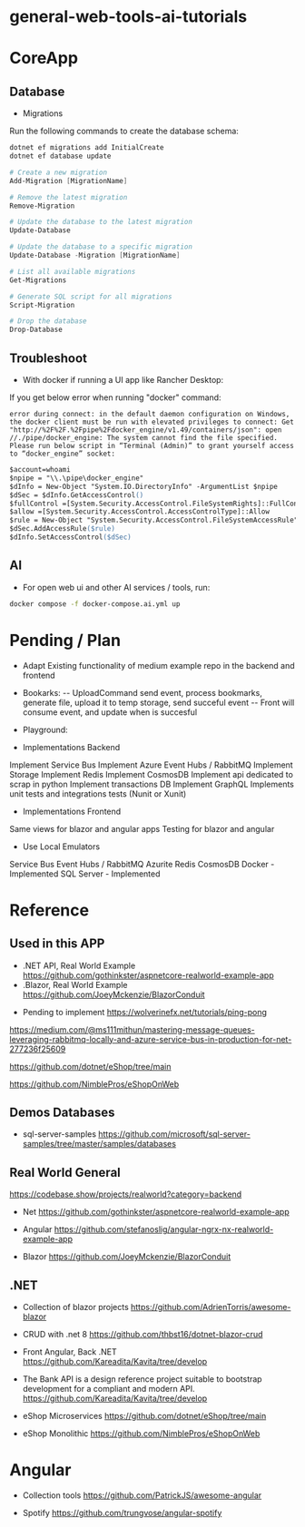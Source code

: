 # general-web-tools-ai-tutorials


# CoreApp

## Database

- Migrations

Run the following commands to create the database schema:

```bash
dotnet ef migrations add InitialCreate
dotnet ef database update
```

```ps1
# Create a new migration	
Add-Migration [MigrationName]

# Remove the latest migration	
Remove-Migration

# Update the database to the latest migration	
Update-Database

# Update the database to a specific migration	
Update-Database -Migration [MigrationName]

# List all available migrations	
Get-Migrations

# Generate SQL script for all migrations	
Script-Migration

# Drop the database	
Drop-Database

```


## Troubleshoot

- With docker if running a UI app like Rancher Desktop:

If you get below error when running "docker" command:

```
error during connect: in the default daemon configuration on Windows, the docker client must be run with elevated privileges to connect: Get "http://%2F%2F.%2Fpipe%2Fdocker_engine/v1.49/containers/json": open //./pipe/docker_engine: The system cannot find the file specified.
Please run below script in “Terminal (Admin)” to grant yourself access to “docker_engine” socket:
```

```ps
$account=whoami
$npipe = "\\.\pipe\docker_engine"
$dInfo = New-Object "System.IO.DirectoryInfo" -ArgumentList $npipe
$dSec = $dInfo.GetAccessControl()
$fullControl =[System.Security.AccessControl.FileSystemRights]::FullControl
$allow =[System.Security.AccessControl.AccessControlType]::Allow
$rule = New-Object "System.Security.AccessControl.FileSystemAccessRule" -ArgumentList $account,$fullControl,$allow
$dSec.AddAccessRule($rule)
$dInfo.SetAccessControl($dSec)
```


## AI

- For open web ui and other AI services / tools, run:
```bash
docker compose -f docker-compose.ai.yml up
```



# Pending / Plan

- Adapt Existing functionality of medium example repo in the backend and frontend
- Bookarks:
-- UploadCommand send event, process bookmarks, generate file, upload it to temp storage, send succeful event
-- Front will consume event, and update when is succesful

- Playground:


- Implementations Backend

Implement Service Bus
Implement Azure Event Hubs / RabbitMQ
Implement Storage
Implement Redis
Implement CosmosDB
Implement api dedicated to scrap in python
Implement transactions DB
Implement GraphQL
Implements unit tests and integrations tests (Nunit or Xunit)

- Implementations Frontend

Same views for blazor and angular apps
Testing for blazor and angular


- Use Local Emulators

Service Bus
Event Hubs / RabbitMQ
Azurite
Redis
CosmosDB
Docker - Implemented
SQL Server - Implemented


# Reference 

## Used in this APP

- .NET API, Real World Example https://github.com/gothinkster/aspnetcore-realworld-example-app
- .Blazor, Real World Example https://github.com/JoeyMckenzie/BlazorConduit

* Pending to implement
https://wolverinefx.net/tutorials/ping-pong

https://medium.com/@ms111mithun/mastering-message-queues-leveraging-rabbitmq-locally-and-azure-service-bus-in-production-for-net-277236f25609

https://github.com/dotnet/eShop/tree/main

https://github.com/NimblePros/eShopOnWeb




## Demos Databases

- sql-server-samples
https://github.com/microsoft/sql-server-samples/tree/master/samples/databases


## Real World General

https://codebase.show/projects/realworld?category=backend

- Net
https://github.com/gothinkster/aspnetcore-realworld-example-app

- Angular
https://github.com/stefanoslig/angular-ngrx-nx-realworld-example-app

- Blazor
https://github.com/JoeyMckenzie/BlazorConduit



## .NET

- Collection of blazor projects
https://github.com/AdrienTorris/awesome-blazor


- CRUD with .net 8
https://github.com/thbst16/dotnet-blazor-crud


- Front Angular, Back .NET
https://github.com/Kareadita/Kavita/tree/develop


- The Bank API is a design reference project suitable to bootstrap development for a compliant and modern API.
https://github.com/Kareadita/Kavita/tree/develop


- eShop Microservices
https://github.com/dotnet/eShop/tree/main

- eShop Monolithic
https://github.com/NimblePros/eShopOnWeb


# Angular

- Collection tools
https://github.com/PatrickJS/awesome-angular

- Spotify
https://github.com/trungvose/angular-spotify


